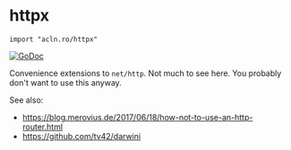 httpx
=====

`import "acln.ro/httpx"`

[![GoDoc](https://godoc.org/acln.ro/httpx?status.svg)](https://godoc.org/acln.ro/httpx)

Convenience extensions to `net/http`. Not much to see here. You
probably don't want to use this anyway.

See also:

* https://blog.merovius.de/2017/06/18/how-not-to-use-an-http-router.html
* https://github.com/tv42/darwini
